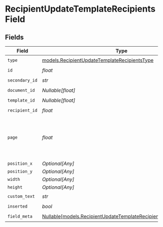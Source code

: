 # RecipientUpdateTemplateRecipientsField


## Fields

| Field                                                                                                                            | Type                                                                                                                             | Required                                                                                                                         | Description                                                                                                                      |
| -------------------------------------------------------------------------------------------------------------------------------- | -------------------------------------------------------------------------------------------------------------------------------- | -------------------------------------------------------------------------------------------------------------------------------- | -------------------------------------------------------------------------------------------------------------------------------- |
| `type`                                                                                                                           | [models.RecipientUpdateTemplateRecipientsType](../models/recipientupdatetemplaterecipientstype.md)                               | :heavy_check_mark:                                                                                                               | N/A                                                                                                                              |
| `id`                                                                                                                             | *float*                                                                                                                          | :heavy_check_mark:                                                                                                               | N/A                                                                                                                              |
| `secondary_id`                                                                                                                   | *str*                                                                                                                            | :heavy_check_mark:                                                                                                               | N/A                                                                                                                              |
| `document_id`                                                                                                                    | *Nullable[float]*                                                                                                                | :heavy_check_mark:                                                                                                               | N/A                                                                                                                              |
| `template_id`                                                                                                                    | *Nullable[float]*                                                                                                                | :heavy_check_mark:                                                                                                               | N/A                                                                                                                              |
| `recipient_id`                                                                                                                   | *float*                                                                                                                          | :heavy_check_mark:                                                                                                               | N/A                                                                                                                              |
| `page`                                                                                                                           | *float*                                                                                                                          | :heavy_check_mark:                                                                                                               | The page number of the field on the document. Starts from 1.                                                                     |
| `position_x`                                                                                                                     | *Optional[Any]*                                                                                                                  | :heavy_minus_sign:                                                                                                               | N/A                                                                                                                              |
| `position_y`                                                                                                                     | *Optional[Any]*                                                                                                                  | :heavy_minus_sign:                                                                                                               | N/A                                                                                                                              |
| `width`                                                                                                                          | *Optional[Any]*                                                                                                                  | :heavy_minus_sign:                                                                                                               | N/A                                                                                                                              |
| `height`                                                                                                                         | *Optional[Any]*                                                                                                                  | :heavy_minus_sign:                                                                                                               | N/A                                                                                                                              |
| `custom_text`                                                                                                                    | *str*                                                                                                                            | :heavy_check_mark:                                                                                                               | N/A                                                                                                                              |
| `inserted`                                                                                                                       | *bool*                                                                                                                           | :heavy_check_mark:                                                                                                               | N/A                                                                                                                              |
| `field_meta`                                                                                                                     | [Nullable[models.RecipientUpdateTemplateRecipientsFieldMetaUnion]](../models/recipientupdatetemplaterecipientsfieldmetaunion.md) | :heavy_check_mark:                                                                                                               | N/A                                                                                                                              |